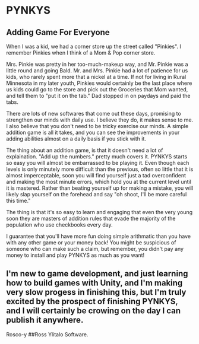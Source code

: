 # PYNKYS
Adding Game For Everyone
---
When I was a kid, we had a corner store up the street called "Pinkies".  I remember Pinkies when I think of a Mom & Pop corner store.

Mrs. Pinkie was pretty in her too-much-makeup way, and Mr. Pinkie was a little round and going Bald.  Mr. and Mrs. Pinkie had a lot of patience for us kids, who rarely spent more that a nickel at a time.  If not for living in Rural Minnesota in my later youth, Pinkies would certainly be the last place where us kids could go to the store and pick out the Groceries that Mom wanted, and tell them to "put it on the tab."  Dad stopped in on paydays and paid the tabs.

There are lots of new softwares that come out these days, promising to strengthen our minds with daily use.  I believe they do, it makes sense to me.  I also believe that you don't need to be tricky exercise our minds.  A simple addition game is all it takes, and you can see the improvements in your adding abilities almost on a daily basis if you stick with it.

The thing about an addition game, is that it doesn't need a lot of explaination.  "Add up the numbers." pretty much covers it.  PYNKYS starts so easy you will almost be embarrassed to be playing it.  Even though each levels is only minutely more difficult than the previous, often so little that it is almost imperceptable, soon you will find yourself just a tad overconfident and making the most minute errors, which hold you at the current level until it is mastered.  Rather than beating yourself up for making a mistake, you will likely slap yourself on the forehead and say "oh shoot, I'll be more careful this time."

The thing is that it's so easy to learn and engaging that even the very young soon they are masters of addition rules that evade the majority of the population who use checkbooks every day.

I guarantee that you'll have more fun doing simple arithmatic than you have with any other game or your money back!  You might be suspicious of someone who can make such a claim, but remember, you didn't pay any money to install and play PYNKYS as much as you want!

I'm new to game development, and just learning how to build games with Unity, and I'm making very slow progess in finishing this, but I'm truly excited by the prospect of finishing PYNKYS, and I will certainly be crowing on the day I can publish it anywhere.
---
Rosco-y
##Ross Ylitalo Software.
